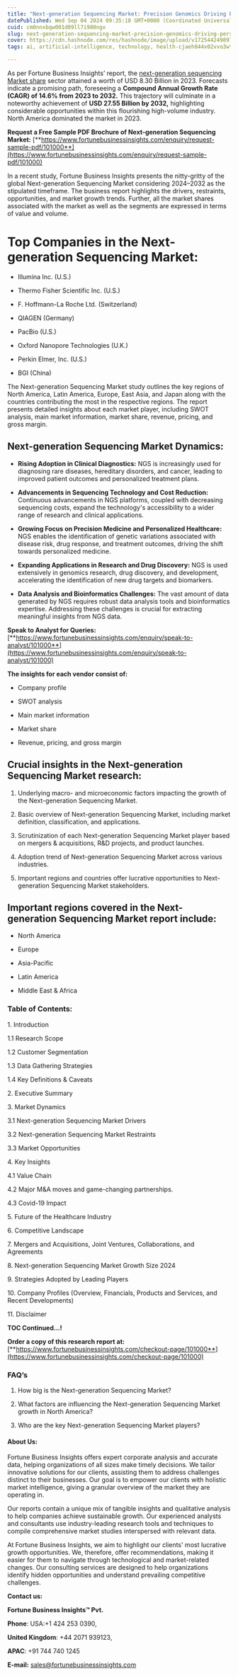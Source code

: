 ```yaml
---
title: "Next-generation Sequencing Market: Precision Genomics Driving Personalized Medicine"
datePublished: Wed Sep 04 2024 09:35:18 GMT+0000 (Coordinated Universal Time)
cuid: cm0nnxbqw001d09ll7i980ngx
slug: next-generation-sequencing-market-precision-genomics-driving-personalized-medicine
cover: https://cdn.hashnode.com/res/hashnode/image/upload/v1725442498975/b5e54324-7172-40d9-8fef-8c52be5ab275.png
tags: ai, artificial-intelligence, technology, health-cjaeh844x02vvo3wtj5r2s75q, healthcare

---
```


As per Fortune Business Insights’ report, the [next-generation sequencing Market share](https://www.fortunebusinessinsights.com/industry-reports/next-generation-sequencing-ngs-market-101000) sector attained a worth of USD 8.30 Billion in 2023. Forecasts indicate a promising path, foreseeing a **Compound Annual Growth Rate (CAGR) of 14.6% from 2023 to 2032.** This trajectory will culminate in a noteworthy achievement of **USD 27.55 Billion by 2032,** highlighting considerable opportunities within this flourishing high-volume industry. North America dominated the market in 2023.

**Request a Free Sample PDF Brochure of Next-generation Sequencing Market:** [**https://www.fortunebusinessinsights.com/enquiry/request-sample-pdf/101000**](https://www.fortunebusinessinsights.com/enquiry/request-sample-pdf/101000)

In a recent study, Fortune Business Insights presents the nitty-gritty of the global Next-generation Sequencing Market considering 2024–2032 as the stipulated timeframe. The business report highlights the drivers, restraints, opportunities, and market growth trends. Further, all the market shares associated with the market as well as the segments are expressed in terms of value and volume.

# **Top Companies in the Next-generation Sequencing Market:**

* Illumina Inc. (U.S.)
    
* Thermo Fisher Scientific Inc. (U.S.)
    
* F. Hoffmann-La Roche Ltd. (Switzerland)
    
* QIAGEN (Germany)
    
* PacBio (U.S.)
    
* Oxford Nanopore Technologies (U.K.)
    
* Perkin Elmer, Inc. (U.S.)
    
* BGI (China)
    

The Next-generation Sequencing Market study outlines the key regions of North America, Latin America, Europe, East Asia, and Japan along with the countries contributing the most in the respective regions. The report presents detailed insights about each market player, including SWOT analysis, main market information, market share, revenue, pricing, and gross margin.

## Next-generation Sequencing Market **Dynamics**:

* **Rising Adoption in Clinical Diagnostics:** NGS is increasingly used for diagnosing rare diseases, hereditary disorders, and cancer, leading to improved patient outcomes and personalized treatment plans.
    
* **Advancements in Sequencing Technology and Cost Reduction:** Continuous advancements in NGS platforms, coupled with decreasing sequencing costs, expand the technology's accessibility to a wider range of research and clinical applications.
    
* **Growing Focus on Precision Medicine and Personalized Healthcare:** NGS enables the identification of genetic variations associated with disease risk, drug response, and treatment outcomes, driving the shift towards personalized medicine.
    
* **Expanding Applications in Research and Drug Discovery:** NGS is used extensively in genomics research, drug discovery, and development, accelerating the identification of new drug targets and biomarkers.
    
* **Data Analysis and Bioinformatics Challenges:** The vast amount of data generated by NGS requires robust data analysis tools and bioinformatics expertise. Addressing these challenges is crucial for extracting meaningful insights from NGS data.
    

**Speak to Analyst for Queries:** [**https://www.fortunebusinessinsights.com/enquiry/speak-to-analyst/101000**](https://www.fortunebusinessinsights.com/enquiry/speak-to-analyst/101000)

**The insights for each vendor consist of:**

* Company profile
    
* SWOT analysis
    
* Main market information
    
* Market share
    
* Revenue, pricing, and gross margin
    

## **Crucial insights in the Next-generation Sequencing Market research:**

1. Underlying macro- and microeconomic factors impacting the growth of the Next-generation Sequencing Market.
    
2. Basic overview of Next-generation Sequencing Market, including market definition, classification, and applications.
    
3. Scrutinization of each Next-generation Sequencing Market player based on mergers & acquisitions, R&D projects, and product launches.
    
4. Adoption trend of Next-generation Sequencing Market across various industries.
    
5. Important regions and countries offer lucrative opportunities to Next-generation Sequencing Market stakeholders.
    

## **Important regions covered in the Next-generation Sequencing Market report include:**

* North America
    
* Europe
    
* Asia-Pacific
    
* Latin America
    
* Middle East & Africa
    

### **Table of Contents:**

1\. Introduction

1.1 Research Scope

1.2 Customer Segmentation

1.3 Data Gathering Strategies

1.4 Key Definitions & Caveats

2\. Executive Summary

3\. Market Dynamics

3.1 Next-generation Sequencing Market Drivers

3.2 Next-generation Sequencing Market Restraints

3.3 Market Opportunities

4\. Key Insights

4.1 Value Chain

4.2 Major M&A moves and game-changing partnerships.

4.3 Covid-19 Impact

5\. Future of the Healthcare Industry

6\. Competitive Landscape

7\. Mergers and Acquisitions, Joint Ventures, Collaborations, and Agreements

8\. Next-generation Sequencing Market Growth Size 2024

9\. Strategies Adopted by Leading Players

10\. Company Profiles (Overview, Financials, Products and Services, and Recent Developments)

11\. Disclaimer

**TOC Continued…!**

**Order a copy of this research report at:** [**https://www.fortunebusinessinsights.com/checkout-page/101000**](https://www.fortunebusinessinsights.com/checkout-page/101000)

### **FAQ’s**

1. How big is the Next-generation Sequencing Market?
    
2. What factors are influencing the Next-generation Sequencing Market growth in North America?
    
3. Who are the key Next-generation Sequencing Market players?
    

#### **About Us:**

Fortune Business Insights offers expert corporate analysis and accurate data, helping organizations of all sizes make timely decisions. We tailor innovative solutions for our clients, assisting them to address challenges distinct to their businesses. Our goal is to empower our clients with holistic market intelligence, giving a granular overview of the market they are operating in.

Our reports contain a unique mix of tangible insights and qualitative analysis to help companies achieve sustainable growth. Our experienced analysts and consultants use industry-leading research tools and techniques to compile comprehensive market studies interspersed with relevant data.

At Fortune Business Insights, we aim to highlight our clients' most lucrative growth opportunities. We, therefore, offer recommendations, making it easier for them to navigate through technological and market-related changes. Our consulting services are designed to help organizations identify hidden opportunities and understand prevailing competitive challenges.

**Contact us:**

**Fortune Business Insights™ Pvt.**

**Phone**: USA:+1 424 253 0390,

**United Kingdom**: +44 2071 939123,

**APAC**: +91 744 740 1245

**E-mail:** [sales@fortunebusinessinsights.com](mailto:sales@fortunebusinessinsights.com)